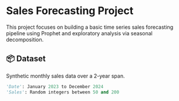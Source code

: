 #  Sales Forecasting Project

This project focuses on building a basic time series sales forecasting pipeline using Prophet and exploratory analysis via seasonal decomposition.

## 📦 Dataset
Synthetic monthly sales data over a 2-year span.

```python
'Date': January 2023 to December 2024  
'Sales': Random integers between 50 and 200
